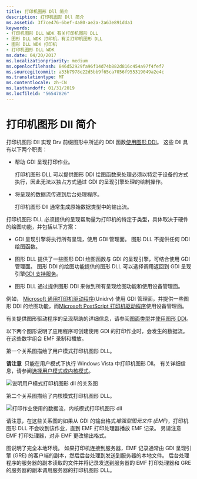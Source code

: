 ```yaml
---
title: 打印机图形 Dll 简介
description: 打印机图形 Dll 简介
ms.assetid: 3f7ce476-6bef-4a80-ae2a-2a63e891dda1
keywords:
- 打印机图形 DLL WDK 有关打印机图形 DLL
- 图形 DLL WDK 打印机，有关打印机图形 DLL
- 图形 DLL WDK 打印机
- 打印机图形 DLL WDK
ms.date: 04/20/2017
ms.localizationpriority: medium
ms.openlocfilehash: 846d52929fa96f14d74b882d816c454a97f4fef7
ms.sourcegitcommit: a33b7978e22d5bb9f65ca7056f955319049a2e4c
ms.translationtype: MT
ms.contentlocale: zh-CN
ms.lasthandoff: 01/31/2019
ms.locfileid: "56547826"
---
```

# <a name="introduction-to-printer-graphics-dlls"></a>打印机图形 Dll 简介


打印机图形 Dll 实现 Drv 前缀图形中所述的 DDI 函数[使用图形 DDI](https://msdn.microsoft.com/library/windows/hardware/ff570139)。 这些 Dll 具有以下两个职责：

-   帮助 GDI 呈现打印作业。

    打印机图形 DLL 可以提供图形 DDI 绘图函数来处理必须以特定于设备的方式执行，因此无法以独占方式通过 GDI 的呈现引擎处理的绘制操作。

-   将呈现的数据流传递到后台处理程序。

    打印机图形 Dll 通常生成原始数据类型中的输出流。

打印机图形 DLL 必须提供的呈现帮助量为打印机的特定于类型，具体取决于硬件的绘图功能，并包括以下方案：

-   GDI 呈现引擎将执行所有呈现，使用 GDI 管理面。 图形 DLL 不提供任何 DDI 绘图函数。

-   图形 DLL 提供了一些图形 DDI 绘图函数与 GDI 的呈现引擎，可结合使用 GDI 管理面。 图形 DDI 的绘图功能提供的图形 DLL 可以选择调用返回到 GDI 呈现引擎[GDI 支持服务](https://msdn.microsoft.com/library/windows/hardware/ff566714)。

-   图形 DLL 通过提供图形 DDI 来做到所有呈现绘图功能和使用设备管理面。

例如， [Microsoft 通用打印机驱动程序](microsoft-universal-printer-driver.md)(Unidrv) 使用 GDI 管理面，并提供一些图形 DDI 的绘图功能，而[Microsoft PostScript 打印机驱动程序](microsoft-postscript-printer-driver.md)使用设备管理面。

有关提供图形驱动程序的呈现帮助的详细信息，请参阅[图面类型](https://msdn.microsoft.com/library/windows/hardware/ff569900)并[使用图形 DDI](https://msdn.microsoft.com/library/windows/hardware/ff570139)。

以下两个图形说明了应用程序可创建使用 GDI 的打印作业时，会发生的数据流。 在这些数字组合 EMF 录制和播放。

第一个关系图描绘了用户模式打印机图形 DLL。

**请注意**  只能在用户模式下执行 Windows Vista 中打印机图形 Dll。 有关详细信息，请参阅[选择用户模式或内核模式](choosing-user-mode-or-kernel-mode.md)。

 

![说明用户模式打印机图形 dll 的关系图](images/usrmdprt.png)

第二个关系图描绘了内核模式打印机图形 DLL。

![打印作业使用的数据流，内核模式打印机图形 dll](images/gdiprint.png)

请注意，在这些关系图的如果从 GDI 的输出格式*增强型图元文件 (EMF)*，打印机图形 DLL 不会收到该作业，直到 EMF 打印处理器播放 EMF 记录。 另请注意 EMF 打印处理器，对非 EMF 更改输出格式。

图说明了完全本地环境。 如果打印机连接到服务器，EMF 记录通常由 GDI 呈现引擎 (GRE) 的客户端的副本，然后后台处理到发送到服务器的本地文件。 后台处理程序的服务器的副本读取的文件并将记录发送到服务器的 EMF 打印处理器和 GRE 的服务器的副本调用服务器的打印机图形 DLL。

 

 




